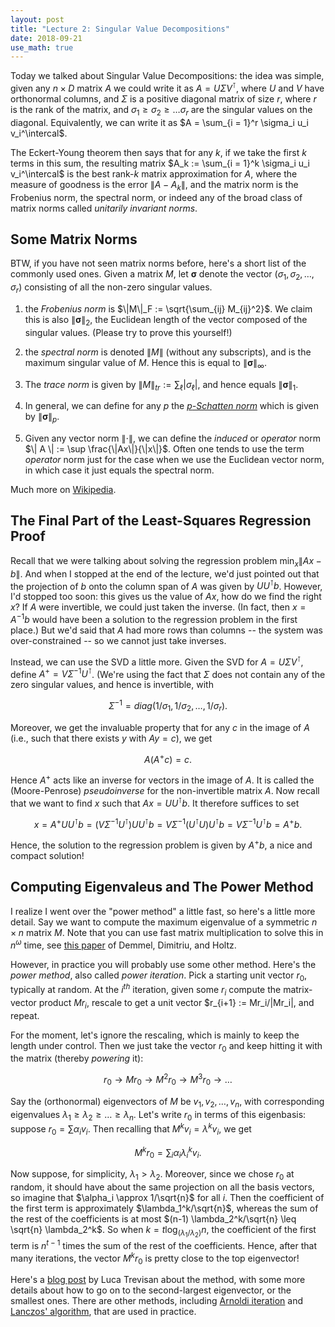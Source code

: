 ```yaml
---
layout: post
title: "Lecture 2: Singular Value Decompositions"
date: 2018-09-21
use_math: true
---
```


Today we talked about Singular Value Decompositions: the idea was
simple, given any $n\times D$ matrix $A$ we could write it as $A = U
\Sigma V^\intercal$, where $U$ and $V$ have orthonormal columns, and
$\Sigma$ is a positive diagonal matrix of size $r$, where $r$ is the
rank of the matrix, and $\sigma_1 \geq \sigma_2 \geq \ldots \sigma_r$
are the singular values on the diagonal. Equivalently, we can write it
as $A = \sum_{i = 1}^r \sigma_i u_i v_i^\intercal$.

The Eckert-Young theorem then says that for any $k$, if we take the
first $k$ terms in this sum, the resulting matrix $A_k := \sum_{i = 1}^k
\sigma_i u_i v_i^\intercal$ is the best rank-$k$ matrix approximation
for $A$, where the measure of goodness is the error $\| A - A_k \|$, and
the matrix norm is the Frobenius norm, the spectral norm, or indeed any
of the broad class of matrix norms called _unitarily invariant norms_.

## Some Matrix Norms

BTW, if you have not seen matrix norms before, here's a short list of
the commonly used ones. Given a matrix $M$, let $\mathbf{\sigma}$ denote
the vector $(\sigma_1, \sigma_2, \ldots, \sigma_r)$ consisting of all
the non-zero singular values.

1. the _Frobenius norm_ is $\|M\|_F := \sqrt{\sum_{ij} M_{ij}^2}$. We
claim this is also $\|\mathbf{\sigma}\|_2$, the Euclidean length of the
vector composed of the singular values. (Please try to prove this
yourself!)

2. the _spectral norm_ is denoted $\|M\|$ (without any subscripts), and
is the maximum singular value of $M$. Hence this is equal to
$\|\mathbf{\sigma}\|_\infty$.

3. The _trace norm_ is given by $\|M\|_{tr} := \sum_\ell | \sigma_\ell |$, and hence equals $\| \mathbf{\sigma} \|_1$.

4. In general, we can define for any $p$ the [_$p$-Schatten norm_](https://en.wikipedia.org/wiki/Schatten_norm) which is given by $\|\mathbf{\sigma}\|_p$.

5. Given any vector norm $\|\cdot \|$, we can define the _induced_ or _operator_ norm $\| A \| := \sup \frac{\|Ax\|}{\|x\|}$. Often one tends
to use the term _operator_ norm just for the case when we use the Euclidean vector norm, in which case it just equals the spectral norm.

Much more on [Wikipedia](https://en.wikipedia.org/wiki/Matrix_norm).

## The Final Part of the Least-Squares Regression Proof

Recall that we were talking about solving the regression problem $\min_x
\| Ax - b\|$. And when I stopped at the end of the lecture, we'd just
pointed out that the projection of $b$ onto the column span of $A$ was
given by $UU^\intercal b$. However, I'd stopped too soon: this gives us
the value of $Ax$, how do we find the right $x$? If $A$ were invertible,
we could just taken the inverse. (In fact, then $x = A^{-1} b$ would
have been a solution to the regression problem in the first place.) But
we'd said that $A$ had more rows than columns -- the system was
over-constrained -- so we cannot just take inverses.

Instead, we can use the SVD a little more. Given the SVD for $A = U
\Sigma V^\intercal$, define $A^{+} = V \Sigma^{-1} U^\intercal$. (We're
using the fact that $\Sigma$ does not contain any of the zero singular
values, and hence is invertible, with

$$ \Sigma^{-1} = diag(1/\sigma_1, 1/\sigma_2, \ldots, 1/\sigma_r). $$

Moreover, we get the invaluable
property that for any $c$ in the image of $A$ (i.e., such that there
exists $y$ with $Ay = c$), we get

$$ A (A^+ c) =  c. $$

Hence $A^+$ acts like an inverse for vectors in the image of $A$. It is
called the (Moore-Penrose) _pseudoinverse_ for the non-invertible matrix
$A$. Now recall that we want to find $x$ such that $Ax = UU^\intercal
b$. It therefore suffices to set

$$ x = A^+  UU^\intercal b = (V
\Sigma^{-1} U^\intercal) UU^\intercal b = V
\Sigma^{-1} (U^\intercal U)U^\intercal b = V
\Sigma^{-1} U^\intercal b = A^+ b. $$

Hence, the solution to the regression problem is given by $A^+ b$, a
nice and compact solution!

## Computing Eigenvaleus and The Power Method

I realize I went over the "power method" a little fast, so here's a
little more detail. Say we want to compute the maximum eigenvalue of a
symmetric $n \times n$ matrix $M$. Note that you can use fast matrix
multiplication to solve this in $n^{\omega}$ time, see [this
paper](https://arxiv.org/abs/math/0612264) of Demmel, Dimitriu, and
Holtz.

However, in practice you will probably use some other method. Here's the
_power method_, also called _power iteration_. Pick a starting unit
vector $r_0$, typically at random. At the $i^{th}$ iteration, given some
$r_i$ compute the matrix-vector product $Mr_i$, rescale to get a unit
vector $r_{i+1} := Mr_i/\|Mr_i|, and repeat.

For the moment, let's ignore the rescaling, which is mainly to keep the
length under control. Then we just take the vector $r_0$ and keep
hitting it with the matrix (thereby _powering_ it):

$$ r_0 \rightarrow Mr_0 \rightarrow M^2 r_0 \rightarrow M^3 r_0 \rightarrow \ldots $$

Say the (orthonormal) eigenvectors of $M$ be $v_1, v_2, \ldots, v_n$,
with corresponding eigenvalues $\lambda_1 \geq \lambda_2 \geq \ldots
\geq \lambda_n$. Let's write $r_0$ in terms of this eigenbasis: suppose
$r_0 = \sum \alpha_i v_i$. Then recalling that $M^kv_i = \lambda^k v_i$,
we get

$$ M^k r_0 = \sum_i \alpha_i \lambda_i^k v_i. $$

Now suppose, for simplicity, $\lambda_1 > \lambda_2$. Moreover, since we
chose $r_0$ at random, it should have about the same projection on all
the basis vectors, so imagine that $\alpha_i \approx 1/\sqrt{n}$ for all
$i$. Then the coefficient of the first term is approximately
$\lambda_1^k/\sqrt{n}$, whereas the sum of the rest of the coefficients
is at most $(n-1) \lambda_2^k/\sqrt{n} \leq \sqrt{n} \lambda_2^k$. So
when $k = t \log_{(\lambda_1/\lambda_2)} n$, the coefficient of the
first term is $n^{t-1}$ times the sum of the rest of the
coefficients. Hence, after that many iterations, the vector $M^k r_0$ is
pretty close to the top eigenvector! 

Here's a [blog
post](https://lucatrevisan.wordpress.com/2013/05/08/the-power-method/)
by Luca Trevisan about the method, with some more details about how to
go on to the second-largest eigenvector, or the smallest ones. There are
other methods, including [Arnoldi
iteration](https://en.wikipedia.org/wiki/Arnoldi_iteration) and [Lanczos'
algorithm](https://en.wikipedia.org/wiki/Lanczos_algorithm), that are
used in practice.
